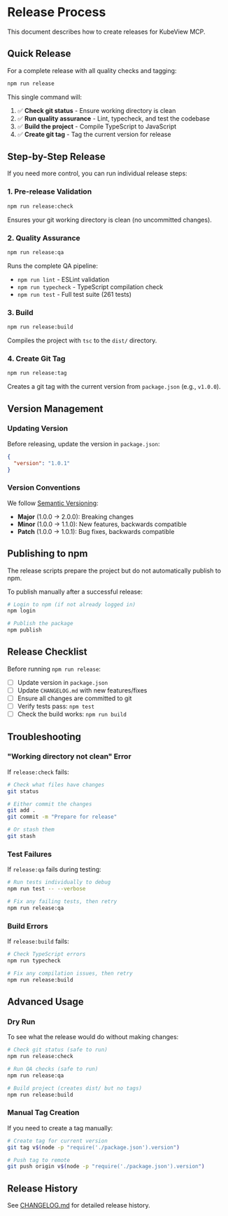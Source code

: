 # Release Process

This document describes how to create releases for KubeView MCP.

## Quick Release

For a complete release with all quality checks and tagging:

```bash
npm run release
```

This single command will:
1. ✅ **Check git status** - Ensure working directory is clean
2. ✅ **Run quality assurance** - Lint, typecheck, and test the codebase
3. ✅ **Build the project** - Compile TypeScript to JavaScript
4. ✅ **Create git tag** - Tag the current version for release

## Step-by-Step Release

If you need more control, you can run individual release steps:

### 1. Pre-release Validation
```bash
npm run release:check
```
Ensures your git working directory is clean (no uncommitted changes).

### 2. Quality Assurance
```bash
npm run release:qa
```
Runs the complete QA pipeline:
- `npm run lint` - ESLint validation
- `npm run typecheck` - TypeScript compilation check
- `npm run test` - Full test suite (261 tests)

### 3. Build
```bash
npm run release:build
```
Compiles the project with `tsc` to the `dist/` directory.

### 4. Create Git Tag
```bash
npm run release:tag
```
Creates a git tag with the current version from `package.json` (e.g., `v1.0.0`).

## Version Management

### Updating Version
Before releasing, update the version in `package.json`:

```json
{
  "version": "1.0.1"
}
```

### Version Conventions
We follow [Semantic Versioning](https://semver.org/):
- **Major** (1.0.0 → 2.0.0): Breaking changes
- **Minor** (1.0.0 → 1.1.0): New features, backwards compatible
- **Patch** (1.0.0 → 1.0.1): Bug fixes, backwards compatible

## Publishing to npm

The release scripts prepare the project but do not automatically publish to npm.

To publish manually after a successful release:

```bash
# Login to npm (if not already logged in)
npm login

# Publish the package
npm publish
```

## Release Checklist

Before running `npm run release`:

- [ ] Update version in `package.json`
- [ ] Update `CHANGELOG.md` with new features/fixes
- [ ] Ensure all changes are committed to git
- [ ] Verify tests pass: `npm test`
- [ ] Check the build works: `npm run build`

## Troubleshooting

### "Working directory not clean" Error
If `release:check` fails:
```bash
# Check what files have changes
git status

# Either commit the changes
git add .
git commit -m "Prepare for release"

# Or stash them
git stash
```

### Test Failures
If `release:qa` fails during testing:
```bash
# Run tests individually to debug
npm run test -- --verbose

# Fix any failing tests, then retry
npm run release:qa
```

### Build Errors
If `release:build` fails:
```bash
# Check TypeScript errors
npm run typecheck

# Fix any compilation issues, then retry
npm run release:build
```

## Advanced Usage

### Dry Run
To see what the release would do without making changes:
```bash
# Check git status (safe to run)
npm run release:check

# Run QA checks (safe to run)
npm run release:qa

# Build project (creates dist/ but no tags)
npm run release:build
```

### Manual Tag Creation
If you need to create a tag manually:
```bash
# Create tag for current version
git tag v$(node -p "require('./package.json').version")

# Push tag to remote
git push origin v$(node -p "require('./package.json').version")
```

## Release History

See [CHANGELOG.md](CHANGELOG.md) for detailed release history.
